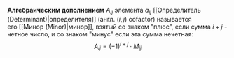 **Алгебраическим дополнением** $A_{ij}$ элемента $a_{ij}$ [[Определитель (Determinant)|определителя]] (англ. $(i,j)$ cofactor) называется его [[Минор (Minor)|минор]], взятый со знаком "плюс", если сумма $i+j$ - четное число, и со знаком "минус" если эта сумма нечетная:$$A_{ij}=(-1)^{i+j}\cdot M_{ij}$$